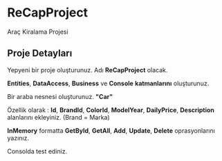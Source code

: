 # ReCapProject
Araç Kiralama Projesi

## Proje Detayları
Yepyeni bir proje oluşturunuz. Adı **ReCapProject** olacak.

**Entities**, **DataAccess**, **Business** ve **Console** **katmanlarını** oluşturunuz.

Bir araba nesnesi oluşturunuz. **"Car"**

Özellik olarak : **Id**, **BrandId**, **ColorId**, **ModelYear**, **DailyPrice**, **Description** alanlarını ekleyiniz. (Brand = Marka)

**InMemory** formatta **GetById**, **GetAll**, **Add**, **Update**, **Delete** oprasyonlarını yazınız.

Consolda test ediniz.
